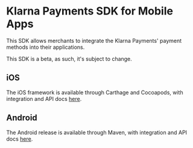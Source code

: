 # Klarna Payments SDK for Mobile Apps

This SDK allows merchants to integrate the Klarna Payments' payment methods into their applications. 

This SDK is a beta, as such, it's subject to change. 

## iOS 

The iOS framework is available through Carthage and Cocoapods, with integration and API docs [here]().

## Android

The Android release is available through Maven, with integration and API docs [here]().
